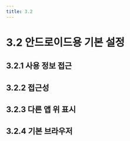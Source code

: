 ```yaml
---
title: 3.2
---
```


# 3.2 안드로이드용 기본 설정

## 3.2.1 사용 정보 접근

## 3.2.2 접근성

## 3.2.3 다른 앱 위 표시

## 3.2.4 기본 브라우저
